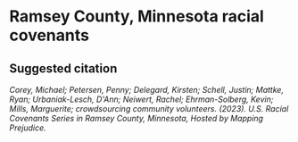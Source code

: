 # Ramsey County, Minnesota racial covenants

## Suggested citation

*Corey, Michael; Petersen, Penny; Delegard, Kirsten; Schell, Justin; Mattke, Ryan; Urbaniak-Lesch, D'Ann; Neiwert, Rachel; Ehrman-Solberg, Kevin; Mills, Marguerite; crowdsourcing community volunteers. (2023). U.S. Racial Covenants Series in Ramsey County, Minnesota, Hosted by Mapping Prejudice.*
